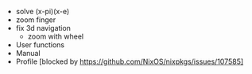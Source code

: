 * solve (x-pi)(x-e)
* zoom finger
* fix 3d navigation
  * zoom with wheel
* User functions
* Manual
* Profile [blocked by https://github.com/NixOS/nixpkgs/issues/107585]

